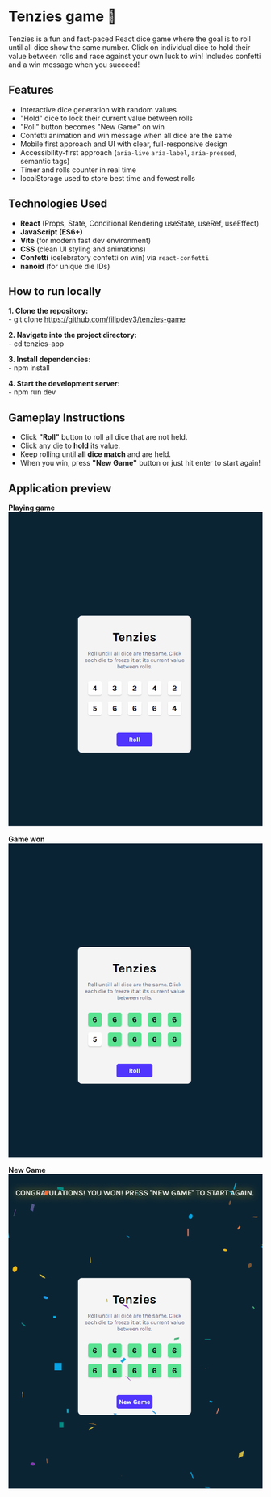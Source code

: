 # Tenzies game 🎲

Tenzies is a fun and fast-paced React dice game where the goal is to roll until all dice show the same number. Click on individual dice to hold their value between rolls and race against your own luck to win! Includes confetti and a win message when you succeed!


## Features

- Interactive dice generation with random values
- "Hold" dice to lock their current value between rolls
- "Roll" button becomes "New Game" on win
- Confetti animation and win message when all dice are the same
- Mobile first approach and UI with clear, full-responsive design
- Accessibility-first approach (`aria-live` `aria-label`, `aria-pressed`, semantic tags)
- Timer and rolls counter in real time
- localStorage used to store best time and fewest rolls 


## Technologies Used

- **React** (Props, State, Conditional Rendering useState, useRef, useEffect)
- **JavaScript (ES6+)**
- **Vite** (for modern fast dev environment)
- **CSS** (clean UI styling and animations)
- **Confetti** (celebratory confetti on win) via `react-confetti`
- **nanoid** (for unique die IDs)


## How to run locally 

**1. Clone the repository:** <br/>
    - git clone https://github.com/filipdev3/tenzies-game

**2. Navigate into the project directory:** <br/>
    - cd tenzies-app

**3. Install dependencies:** <br/>
    - npm install

**4. Start the development server:** <br/>
    - npm run dev 



## Gameplay Instructions

- Click **"Roll"** button to roll all dice that are not held.
- Click any die to **hold** its value.
- Keep rolling until **all dice match** and are held.
- When you win, press **"New Game"** button or just hit enter to start again!


## Application preview

**Playing game**<br/>
![Tenzies Preview](https://github.com/filipdev3/tenzies-game/blob/main/src/assets/gifs/playing-tenzies.gif)


**Game won** <br/>
![Tenzies Preview](https://github.com/filipdev3/tenzies-game/blob/main/src/assets/gifs/game-won.gif)


**New Game** <br/>
![Screenshot](https://github.com/filipdev3/tenzies-game/blob/main/src/assets/gifs/new-game.gif)

